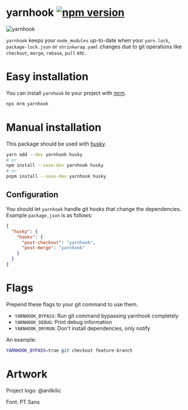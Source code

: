 # yarnhook [![npm version](https://badge.fury.io/js/yarnhook.svg)](https://badge.fury.io/js/yarnhook)

![yarnhook](/logo.svg)

`yarnhook` keeps your `node_modules` up-to-date when your `yarn.lock`, `package-lock.json` or
`shrinkwrap.yaml` changes due to git operations like `checkout`, `merge`, `rebase`, `pull` etc.

# Easy installation

You can install `yarnhook` to your project with [mrm](https://mrm.js.org/).

```sh
npx mrm yarnhook
```

# Manual installation

This package should be used with [husky](https://www.npmjs.com/package/husky).

```sh
yarn add --dev yarnhook husky
# or
npm install --save-dev yarnhook husky
# or
pnpm install --save-dev yarnhook husky
```

## Configuration

You should let `yarnhook` handle git hooks that change the dependencies. Example `package.json` is
as follows:

```json
{
  "husky": {
    "hooks": {
      "post-checkout": "yarnhook",
      "post-merge": "yarnhook"
    }
  }
}
```

# Flags

Prepend these flags to your git command to use them.

- `YARNHOOK_BYPASS`: Run git command bypassing yarnhook completely
- `YARNHOOK_DEBUG`: Print debug information
- `YARNHOOK_DRYRUN`: Don't install dependencies, only notify

An example:

```sh
YARNHOOK_BYPASS=true git checkout feature-branch
```

# Artwork

Project logo: @anilkilic

Font: PT Sans

